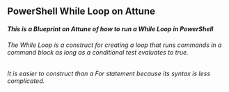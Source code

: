 ## **PowerShell While Loop on Attune**

#### ***This is a Blueprint on Attune of how to run a While Loop in PowerShell***

###### *The While Loop is a construct for creating a loop that runs commands in a command block as long as a conditional test evaluates to true.*

###### *It is easier to construct than a For statement because its syntax is less complicated.*